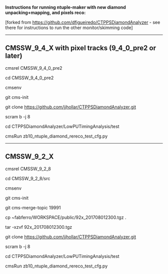 <b>Instructions for running ntuple-maker with new diamond unpacking+mapping, and pixels reco:</b>

[forked from https://github.com/dfigueiredo/CTPPSDiamondAnalyzer - see there for instructions to run the 
other monitor/skimming code]

---------------------------------------------------------------
CMSSW_9_4_X with pixel tracks (9_4_0_pre2 or later)
---------------------------------------------------------------
cmsrel CMSSW_9_4_0_pre2

cd CMSSW_9_4_0_pre2

cmsenv

git cms-init

git clone https://github.com/jjhollar/CTPPSDiamondAnalyzer.git

scram b -j 8

cd CTPPSDiamondAnalyzer/LowPUTimingAnalysis/test

cmsRun zb10_ntuple_diamond_rereco_test_cfg.py

---------------------------------------------------------------
CMSSW_9_2_X
---------------------------------------------------------------
cmsrel CMSSW_9_2_8

cd CMSSW_9_2_8/src

cmsenv 

git cms-init

git cms-merge-topic 19991

cp ~fabferro/WORKSPACE/public/92x_201708012300.tgz .

tar -xzvf 92x_201708012300.tgz

git clone https://github.com/jjhollar/CTPPSDiamondAnalyzer.git

scram b -j 8

cd CTPPSDiamondAnalyzer/LowPUTimingAnalysis/test

cmsRun zb10_ntuple_diamond_rereco_test_cfg.py
